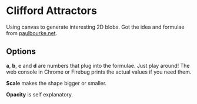 # Clifford Attractors

Using canvas to generate interesting 2D blobs. Got the idea and formulae from [paulbourke.net](http://paulbourke.net/fractals/clifford/).

## Options

**a**, **b**, **c** and **d** are numbers that plug into the formulae. Just play around! The web console in Chrome or Firebug prints the actual values if you need them.

**Scale** makes the shape bigger or smaller.

**Opacity** is self explanatory.
